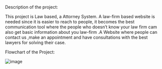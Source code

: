 Description of the project:

This project is Law based, a Attorney System. A law-firm based website is needed since it is easier to reach to people, it becomes the best communication tool where the people who doesn’t know your law
firm cam also get basic information about you law-firm .A Website where people can contact us ,make an appointment and have consultations with the best lawyers for solving their case.

Flowchart of the Project:

![image](https://github.com/VaishnaviMantri09/Attorney-System/assets/155553314/9c15bbe1-9616-4e1b-a886-b8345aee9836)
